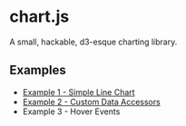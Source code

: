 # chart.js
A small, hackable, d3-esque charting library.

## Examples
* [Example 1 - Simple Line Chart](https://atdyer.github.io/chart.js/examples/1.html)
* [Example 2 - Custom Data Accessors](https://atdyer.github.io/chart.js/examples/2.html)
* Example 3 - Hover Events